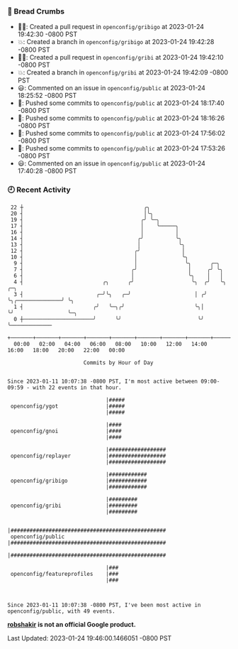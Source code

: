 ### 🍞 Bread Crumbs

 * ✍🏼: Created a pull request in `openconfig/gribigo` at 2023-01-24 19:42:30 -0800 PST
 * 💥: Created a branch in `openconfig/gribigo` at 2023-01-24 19:42:28 -0800 PST
 * ✍🏼: Created a pull request in `openconfig/gribi` at 2023-01-24 19:42:10 -0800 PST
 * 💥: Created a branch in `openconfig/gribi` at 2023-01-24 19:42:09 -0800 PST
 * 😃: Commented on an issue in `openconfig/public` at 2023-01-24 18:25:52 -0800 PST
 * 🚢: Pushed some commits to `openconfig/public` at 2023-01-24 18:17:40 -0800 PST
 * 🚢: Pushed some commits to `openconfig/public` at 2023-01-24 18:16:26 -0800 PST
 * 🚢: Pushed some commits to `openconfig/public` at 2023-01-24 17:56:02 -0800 PST
 * 🚢: Pushed some commits to `openconfig/public` at 2023-01-24 17:53:26 -0800 PST
 * 😃: Commented on an issue in `openconfig/public` at 2023-01-24 17:40:28 -0800 PST

### 🕘 Recent Activity
```
 22 ┼                                      ╭╮
 20 ┤                                      │╰╮
 19 ┤                                     ╭╯ ╰─╮
 17 ┤                                     │    ╰─────╮
 16 ┤                                     │          │
 14 ┤                                    ╭╯          ╰╮
 13 ┤                                    │            ╰╮
 12 ┤                                   ╭╯             │
 10 ┤                                   │              ╰╮
  9 ┤                                   │               ╰╮      ╭─╮
  7 ┤                                  ╭╯                │     ╭╯ ╰╮
  6 ┤                                  │                 ╰╮    │   │
  4 ┤                         ╭╮      ╭╯                  ╰╮  ╭╯   ╰╮                ╭─╮
  3 ┤                       ╭─╯╰╮   ╭─╯                    │ ╭╯     ╰╮╭──────────────╯ ╰╮
  1 ┤                      ╭╯   ╰─╮╭╯                      ╰╮│       ╰╯                 ╰─╮
  0 ┼──────────────────────╯      ╰╯                        ╰╯                            ╰─────────────
    +───────+───────+───────+───────+───────+───────+───────+───────+───────+───────+───────+───────+────
  00:00   02:00   04:00   06:00   08:00   10:00   12:00   14:00   16:00   18:00   20:00   22:00   00:00   

						Commits by Hour of Day


Since 2023-01-11 10:07:38 -0800 PST, I'm most active between 09:00-09:59 - with 22 events in that hour.

```



```
                               |#####
 openconfig/ygot               |#####
                               |#####

                               |####
 openconfig/gnoi               |####
                               |####

                               |##################
 openconfig/replayer           |##################
                               |##################

                               |############
 openconfig/gribigo            |############
                               |############

                               |#########
 openconfig/gribi              |#########
                               |#########

                               |#################################################
 openconfig/public             |#################################################
                               |#################################################

                               |###
 openconfig/featureprofiles    |###
                               |###



Since 2023-01-11 10:07:38 -0800 PST, I've been most active in openconfig/public, with 49 events.

```
**[robshakir](mailto:robjs@google.com) is not an official Google product.**  


Last Updated: 2023-01-24 19:46:00.1466051 -0800 PST
